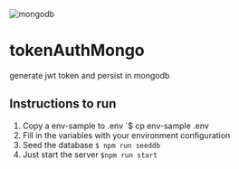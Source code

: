 ![mongodb](https://www.ambientelivre.com.br/media/k2/items/cache/e9432fccf28a953514f077b86e5e657a_L.jpg)
# tokenAuthMongo
generate jwt token and persist in mongodb

## Instructions to run

1. Copy a env-sample to .env
`$ cp env-sample .env
2. Fill in the variables with your environment configuration
3. Seed the database
`$ npm run seeddb`
3. Just start the server
`$npm run start`
